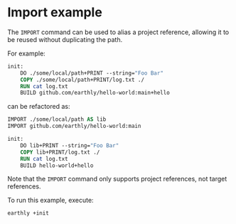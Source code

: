 # Import example

The `IMPORT` command can be used to alias a project reference, allowing it to be reused without duplicating the path.

For example:

```Dockerfile
init:
    DO ./some/local/path+PRINT --string="Foo Bar"
    COPY ./some/local/path+PRINT/log.txt ./
    RUN cat log.txt
    BUILD github.com/earthly/hello-world:main+hello
```

can be refactored as:

```Dockerfile
IMPORT ./some/local/path AS lib
IMPORT github.com/earthly/hello-world:main

init:
    DO lib+PRINT --string="Foo Bar"
    COPY lib+PRINT/log.txt ./
    RUN cat log.txt
    BUILD hello-world+hello
```

Note that the `IMPORT` command only supports project references, not target references.

To run this example, execute:

```bash
earthly +init
```
